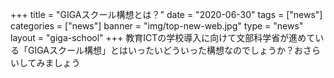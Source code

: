 +++
title = "GIGAスクール構想とは？"
date = "2020-06-30"
tags = ["news"]
categories = ["news"]
banner = "img/top-new-web.jpg"
type = "news"
layout = "giga-school"
+++
教育ICTの学校導入に向けて文部科学省が進めている「GIGAスクール構想」とはいったいどういった構想なのでしょうか？おさらいしてみましょう